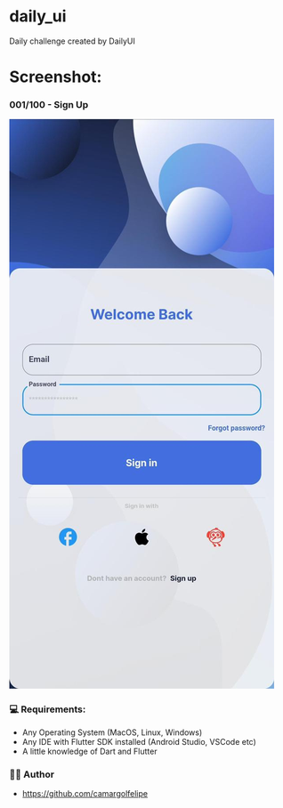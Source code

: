 # daily_ui

Daily challenge created by DailyUI

# Screenshot:

 ### 001/100 - Sign Up
<img src="assets/screenshots/001.jpeg"/>

### 💻  Requirements:

* Any Operating System (MacOS, Linux, Windows)
* Any IDE with Flutter SDK installed (Android Studio, VSCode etc)
* A little knowledge of Dart and Flutter

 ### 👨‍💻  Author

 - https://github.com/camargolfelipe


